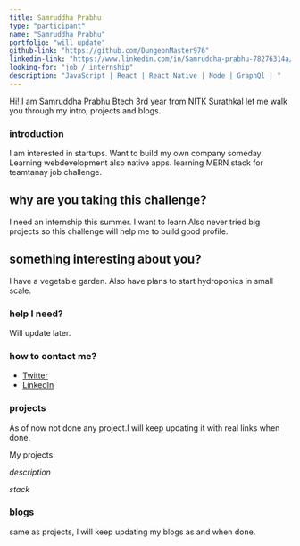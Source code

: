 ```yaml
---
title: Samruddha Prabhu
type: "participant"
name: "Samruddha Prabhu"
portfolio: "will update"
github-link: "https://github.com/DungeonMaster976"
linkedin-link: "https://www.linkedin.com/in/Samruddha-prabhu-78276314a/"
looking-for: "job / internship"
description: "JavaScript | React | React Native | Node | GraphQl | "
---
```


Hi! I am Samruddha Prabhu Btech 3rd year from NITK Surathkal let me walk you through my intro, projects and blogs.

### introduction

I am interested in startups. Want to build my own company someday. Learning webdevelopment also native apps. learning MERN stack for teamtanay job challenge. 

## why are you taking this challenge?

I need an internship this summer. I want to learn.Also never tried big projects so this challenge will help me to build good profile.

## something interesting about you?
 
 I have a vegetable garden. Also have plans to start hydroponics in small scale.

### help I need?

Will update later.

### how to contact me?

- [Twitter](https://twitter.com/SamruddhaPrabh1)
- [LinkedIn](https://www.linkedin.com/in/Samruddha-prabhu-78276314a/)

### projects

As of now not done any project.I will keep updating it with real links when done.

My projects:

_description_

_stack_

### blogs

same as projects, I will keep updating my blogs as and when done.

